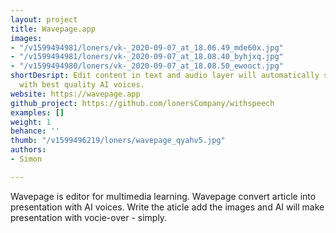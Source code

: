 ```yaml
---
layout: project
title: Wavepage.app
images:
- "/v1599494981/loners/vk-_2020-09-07_at_18.06.49_mde60x.jpg"
- "/v1599494981/loners/vk-_2020-09-07_at_18.08.40_byhjxq.jpg"
- "/v1599494980/loners/vk-_2020-09-07_at_18.08.50_ewooct.jpg"
shortDesript: Edit content in text and audio layer will automatically synchronize
  with best quality AI voices.
website: https://wavepage.app
github_project: https://github.com/lonersCompany/withspeech
examples: []
weight: 1
behance: ''
thumb: "/v1599496219/loners/wavepage_qyahv5.jpg"
authors:
- Simon

---
```

Wavepage is editor for multimedia learning. Wavepage convert article into presentation with AI voices. Write the aticle add the images and AI will make presentation with vocie-over - simply.
